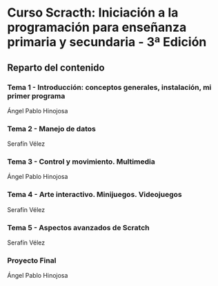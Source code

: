 # Curso Scracth: Iniciación a la programación para enseñanza primaria y secundaria - 3ª Edición

## Reparto del contenido

### Tema 1 - Introducción: conceptos generales, instalación, mi primer programa
Ángel Pablo Hinojosa

### Tema 2 - Manejo de datos
Serafín Vélez

### Tema 3 - Control y movimiento. Multimedia
Ángel Pablo Hinojosa

### Tema 4 - Arte interactivo. Minijuegos. Videojuegos
Serafín Vélez

### Tema 5 - Aspectos avanzados de Scratch
Serafín Vélez

### Proyecto Final
Ángel Pablo Hinojosa
